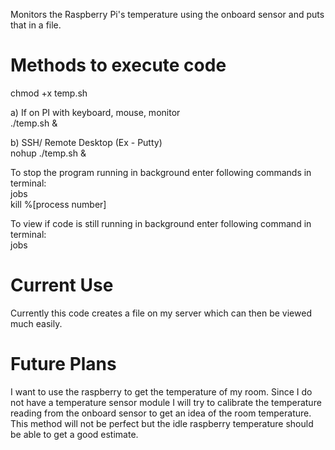 Monitors the Raspberry Pi's temperature using the onboard sensor and puts that in a file.

Methods to execute code
=================================
chmod +x temp.sh <br />

a) If on PI with keyboard, mouse, monitor <br />
./temp.sh &

b) SSH/ Remote Desktop (Ex - Putty) <br />
nohup ./temp.sh &

To stop the program running in background enter following commands in terminal: <br />
jobs <br />
kill %[process number]

To view if code is still running in background enter following command in terminal: <br />
jobs <br />
   
Current Use
=================================
Currently this code creates a file on my server which can then be viewed much easily.
   
Future Plans
=================================
I want to use the raspberry to get the temperature of my room. Since I do not have a temperature sensor module I will try to calibrate the temperature reading from the onboard sensor to get an idea of the room temperature. This method will not be perfect but the idle raspberry temperature should be able to get a good estimate.
